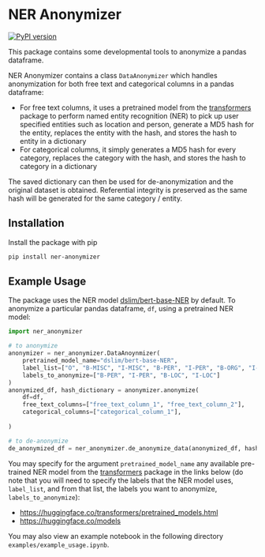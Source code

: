 # NER Anonymizer
[![PyPI version](https://badge.fury.io/py/ner-anonymizer.svg)](https://badge.fury.io/py/ner-anonymizer)

This package contains some developmental tools to anonymize a pandas dataframe.

NER Anonymizer contains a class `DataAnonymizer` which handles anonymization for both free text and categorical columns in a pandas dataframe:
* For free text columns, it uses a pretrained model from the [transformers](https://huggingface.co/transformers/) package to perform named entity recognition (NER) to pick up user specified entities such as location and person, generate a MD5 hash for the entity, replaces the entity with the hash, and stores the hash to entity in a dictionary
* For categorical columns, it simply generates a MD5 hash for every category, replaces the category with the hash, and stores the hash to category in a dictionary

The saved dictionary can then be used for de-anonymization and the original dataset is obtained. Referential integrity is preserved as the same hash will be generated for the same category / entity.

## Installation
Install the package with pip
```bash
pip install ner-anonymizer
```
## Example Usage
The package uses the NER model [dslim/bert-base-NER](https://huggingface.co/dslim/bert-base-NER) by default. To anonymize a particular pandas dataframe, `df`, using a pretrained NER model:
```python
import ner_anonymizer

# to anonymize
anonymizer = ner_anonymizer.DataAnoynmizer(
    pretrained_model_name="dslim/bert-base-NER",
    label_list=["O", "B-MISC", "I-MISC", "B-PER", "I-PER", "B-ORG", "I-ORG", "B-LOC", "I-LOC"],
    labels_to_anonymize=["B-PER", "I-PER", "B-LOC", "I-LOC"]
)
anonymized_df, hash_dictionary = anonymizer.anonymize(
    df=df,
    free_text_columns=["free_text_column_1", "free_text_column_2"],
    categorical_columns=["categorical_column_1"],
    
)

# to de-anonymize
de_anonymized_df = ner_anonymizer.de_anonymize_data(anonymized_df, hash_dictionary)
```
You may specify for the argument `pretrained_model_name` any available pre-trained NER model from the [transformers](https://huggingface.co/transformers/) package in the links below (do note that you will need to specify the labels that the NER model uses, `label_list`, and from that list, the labels you want to anonymize, `labels_to_anonymize`):
* https://huggingface.co/transformers/pretrained_models.html
* https://huggingface.co/models

You may also view an example notebook in the following directory `examples/example_usage.ipynb`.
